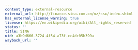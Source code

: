 ```yaml
---
content_type: external-resource
external_url: http://finance.sina.com.cn/nz/ssx/index.shtml
has_external_license_warning: true
license: https://en.wikipedia.org/wiki/All_rights_reserved
status: ''
title: SINA
uid: a3b9d666-3724-4f54-a73f-cc4dc05b399a
wayback_url: ''
---
```

